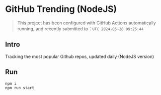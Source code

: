 # GitHub Trending (NodeJS)

> This project has been configured with GitHub Actions automatically running, and recently submitted to：`UTC 2024-05-28 09:25:44`

## Intro

Tracking the most popular Github repos, updated daily (NodeJS version)

## Run

```bash
npm i
npm run start
```
